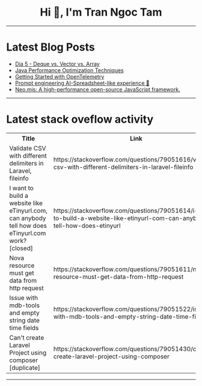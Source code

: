 <h1 align="center">Hi 👋, I'm Tran Ngoc Tam</h1>

---

# Latest Blog Posts 
<!-- BLOG-POST-LIST:START -->
- [Dia 5 - Deque vs. Vector vs. Array](https://dev.to/matheusgb/dia-5-deque-vs-vector-vs-array-4ffk)
- [Java Performance Optimization Techniques](https://dev.to/mohamed_kramti/java-performance-optimization-techniques-45d1)
- [Getting Started with OpenTelemetry](https://dev.to/sixpathssage/getting-started-with-opentelemetry-4kc1)
- [Prompt engineering AI-Spreadsheet-like experience 🚀](https://dev.to/lina_lam_9ee459f98b67e9d5/prompt-engineering-ai-spreadsheet-like-experience-dhk)
- [Neo.mjs: A high-performance open-source JavaScript framework.](https://dev.to/htsagara/neomjs-a-high-performance-open-source-javascript-framework-739)
<!-- BLOG-POST-LIST:END -->

---

# Latest stack oveflow activity
<table>
  <tr><th>Title</th><th>Link</th></tr>
  <!-- STACKOVERFLOW:START --><tr><td>Validate CSV with different delimiters in Laravel, fileinfo</td><td>https://stackoverflow.com/questions/79051616/validate-csv-with-different-delimiters-in-laravel-fileinfo</td></tr><tr><td>I want to build a website like eTinyurl.com, can anybody tell how does eTinyurl.com work? [closed]</td><td>https://stackoverflow.com/questions/79051614/i-want-to-build-a-website-like-etinyurl-com-can-anybody-tell-how-does-etinyurl</td></tr><tr><td>Nova resource must get data from http request</td><td>https://stackoverflow.com/questions/79051611/nova-resource-must-get-data-from-http-request</td></tr><tr><td>Issue with mdb-tools and empty string date time fields</td><td>https://stackoverflow.com/questions/79051522/issue-with-mdb-tools-and-empty-string-date-time-fields</td></tr><tr><td>Can&#39;t create Laravel Project using composer [duplicate]</td><td>https://stackoverflow.com/questions/79051430/cant-create-laravel-project-using-composer</td></tr><!-- STACKOVERFLOW:END -->
</table>

---


